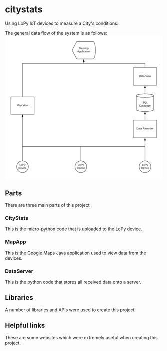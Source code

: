 # citystats
Using LoPy IoT devices to measure a City's conditions.  
  
The general data flow of the system is as follows:
![data flow diagram](resources/diagrams/data_flow.png "wow")  

## Parts ## 
There are three main parts of this project

### CityStats ### 
This is the micro-python code that is uploaded to the LoPy device.

### MapApp ### 
This is the Google Maps Java application used to view data from the devices. 

### DataServer ###
This is the python code that stores all received data onto a server. 

## Libraries ## 
A number of libraries and APIs were used to create this project. 

## Helpful links ## 
These are some websites which were extremely useful when creating this project. 
